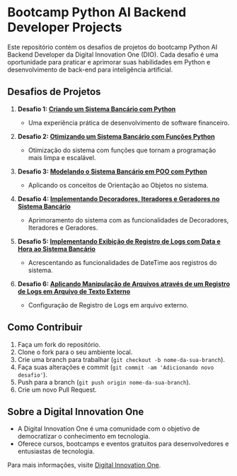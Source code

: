 # Bootcamp Python AI Backend Developer Projects

Este repositório contém os desafios de projetos do bootcamp Python AI Backend Developer da Digital Innovation One (DIO). Cada desafio é uma oportunidade para praticar e aprimorar suas habilidades em Python e desenvolvimento de back-end para inteligência artificial.

## Desafios de Projetos

1. **Desafio 1: [Criando um Sistema Bancário com Python](https://github.com/PdrVin/BootcampProjects/tree/main/01-SistemaBancario)**
   - Uma experiência prática de desenvolvimento de software financeiro.

2. **Desafio 2: [Otimizando um Sistema Bancário com Funções Python](https://github.com/PdrVin/BootcampProjects/tree/main/02-SistemaBancarioFuncoes)**
   - Otimização do sistema com funções que tornam a programação mais limpa e escalável.

3. **Desafio 3: [Modelando o Sistema Bancário em POO com Python](https://github.com/PdrVin/BootcampProjects/tree/main/03-SistemaBancarioPOO)**
   - Aplicando os conceitos de Orientação ao Objetos no sistema.

4. **Desafio 4: [Implementando Decoradores, Iteradores e Geradores no Sistema Bancário](https://github.com/PdrVin/BootcampProjects/tree/main/04-SistemaBancarioDIG)**
   - Aprimoramento do sistema com as funcionalidades de Decoradores, Iteradores e Geradores.

5. **Desafio 5: [Implementando Exibição de Registro de Logs com Data e Hora ao Sistema Bancário](https://github.com/PdrVin/BootcampProjects/tree/main/05-SistemaBancarioDateTime)**
   - Acrescentando as funcionalidades de DateTime aos registros do sistema.

6. **Desafio 6: [Aplicando Manipulação de Arquivos através de um Registro de Logs em Arquivo de Texto Externo](https://github.com/PdrVin/BootcampProjects/tree/main/06-SistemaBancarioTXT)**
   - Configuração de Registro de Logs em arquivo externo.


## Como Contribuir

1. Faça um fork do repositório.
2. Clone o fork para o seu ambiente local.
3. Crie uma branch para trabalhar (`git checkout -b nome-da-sua-branch`).
4. Faça suas alterações e commit (`git commit -am 'Adicionando novo desafio'`).
5. Push para a branch (`git push origin nome-da-sua-branch`).
6. Crie um novo Pull Request.

## Sobre a Digital Innovation One

- A Digital Innovation One é uma comunidade com o objetivo de democratizar o conhecimento em tecnologia.
- Oferece cursos, bootcamps e eventos gratuitos para desenvolvedores e entusiastas de tecnologia.

Para mais informações, visite [Digital Innovation One](https://digitalinnovation.one/).
